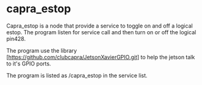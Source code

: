 # capra_estop

Capra_estop is a node that provide a service to toggle on and off a logical estop. The program listen for service call and then turn on or off the logical pin428.

The program use the library [https://github.com/clubcapra/JetsonXavierGPIO.git] to help the jetson talk to it's GPIO ports.

The program is listed as /capra_estop in the service list.

